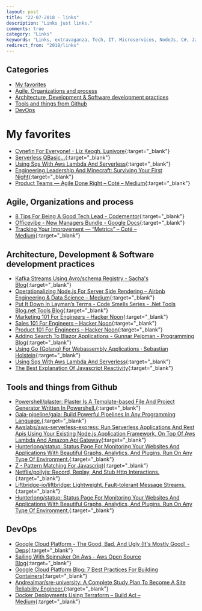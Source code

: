 ```yaml
---
layout: post
title: "22-07-2018 - links"
description: "Links just links."
comments: true
category: "Links"
keywords: "Links, extravaganza, Tech, IT, Microservices, NodeJs, C#, Javascript, Solution architecture"
redirect_from: "2018/links"
---
```


## Categories ##
* [My favorites](#favorites)
* [Agile, Organizations and process](#agile)
* [Architecture, Development & Software development practices](#development)
* [Tools and things from Github](#tools)
* [DevOps](#devops)

# My favorites<a name="favorites"></a> #

* [Cynefin For Everyone! - Liz Keogh, Lunivore](https://lizkeogh.com/cynefin-for-everyone/){:target="_blank"}
* [Serverless QBasic...](https://psuter.net/2018/07/15/serverless-qbasic){:target="_blank"}
* [Using Sqs With Aws Lambda And Serverless](https://serverless.com/blog/aws-lambda-sqs-serverless-integration/){:target="_blank"}
* [Engineering Leadership And Minecraft: Surviving Your First Night](https://medium.com/s/minecraft-engineering/engineering-leadership-and-minecraft-surviving-your-first-night-9171211401ce){:target="_blank"}
* [Product Teams — Agile Done Right – Coté – Medium](https://medium.com/@cote/product-teams-agile-done-right-1eefb37a85db){:target="_blank"}

## Agile, Organizations and process<a name="agile"></a> ##

* [8 Tips For Being A Good Tech Lead - Codementor](https://www.codementor.io/npostolovski/8-tips-for-being-a-good-tech-lead-ke35g7em8){:target="_blank"}
* [Officevibe - New Managers Bundle - Google Docs](https://docs.google.com/document/d/1faoNspSBG0LwDbfndnmBVCnqDVUnKoadQhv714nwN6U/edit){:target="_blank"}
* [Tracking Your Improvement — “Metrics” – Coté – Medium](https://medium.com/@cote/tracking-your-improvement-metrics-f47eff38772d){:target="_blank"}

## Architecture, Development & Software development practices <a name="development"></a> ##

* [Kafka Streams Using Avro/schema Registry - Sacha's Blog](https://sachabarbs.wordpress.com/2018/07/18/kafka-streams-using-avro-schema-registry/){:target="_blank"}
* [Operationalizing Node.js For Server Side Rendering – Airbnb Engineering & Data Science – Medium](https://medium.com/airbnb-engineering/operationalizing-node-js-for-server-side-rendering-c5ba718acfc9){:target="_blank"}
* [Put It Down In Layman’s Terms - Code Smells Series - .Net Tools Blog.net Tools Blog](https://blog.jetbrains.com/dotnet/2018/07/16/put-laymans-terms-code-smells-series/){:target="_blank"}
* [Marketing 101 For Engineers – Hacker Noon](https://hackernoon.com/marketing-101-for-engineers-ee9e7fcb1a51){:target="_blank"}
* [Sales 101 For Engineers – Hacker Noon](https://hackernoon.com/sales-101-for-engineers-6fcd1b49cffa){:target="_blank"}
* [Product 101 For Engineers – Hacker Noon](https://hackernoon.com/product-101-for-engineers-83ef7260cbf1){:target="_blank"}
* [Adding Search To Blazor Applications - Gunnar Peipman - Programming Blog](https://gunnarpeipman.com/search2/blazor-search/){:target="_blank"}
* [Using Go (Golang) For Webassembly Applications · Sebastian Holstein](https://sebastian-holstein.de/post/2018-07-05-go-wasm-application/){:target="_blank"}
* [Using Sqs With Aws Lambda And Serverless](https://serverless.com/blog/aws-lambda-sqs-serverless-integration/){:target="_blank"}
* [The Best Explanation Of Javascript Reactivity](https://medium.com/vue-mastery/the-best-explanation-of-javascript-reactivity-fea6112dd80d){:target="_blank"}

## Tools and things from Github <a name="tools"></a> ##

* [Powershell/plaster: Plaster Is A Template-based File And Project Generator Written In Powershell.](https://github.com/PowerShell/Plaster){:target="_blank"}
* [Gaia-pipeline/gaia: Build Powerful Pipelines In Any Programming Language.](https://github.com/gaia-pipeline/gaia){:target="_blank"}
* [Awslabs/aws-serverless-express: Run Serverless Applications And Rest Apis Using Your Existing Node.js Application Framework, On Top Of Aws Lambda And Amazon Api Gateway](https://github.com/awslabs/aws-serverless-express){:target="_blank"}
* [Hunterlong/statup: Status Page For Monitoring Your Websites And Applications With Beautiful Graphs, Analytics, And Plugins. Run On Any Type Of Environment.](https://github.com/hunterlong/statup){:target="_blank"}
* [Z - Pattern Matching For Javascript](https://z-pattern-matching.github.io/){:target="_blank"}
* [Netflix/pollyjs: Record, Replay, And Stub Http Interactions.](https://github.com/Netflix/pollyjs){:target="_blank"}
* [Liftbridge-io/liftbridge: Lightweight, Fault-tolerant Message Streams.](https://github.com/liftbridge-io/liftbridge){:target="_blank"}
* [Hunterlong/statup: Status Page For Monitoring Your Websites And Applications With Beautiful Graphs, Analytics, And Plugins. Run On Any Type Of Environment.](https://github.com/hunterlong/statup){:target="_blank"}

## DevOps<a name="devops"></a> ##

* [Google Cloud Platform - The Good, Bad, And Ugly (It's Mostly Good) - Deps](https://www.deps.co/blog/google-cloud-platform-good-bad-ugly/){:target="_blank"}
* [Sailing With Spinnaker On Aws - Aws Open Source Blog](https://aws.amazon.com/blogs/opensource/spinnaker-on-aws/){:target="_blank"}
* [Google Cloud Platform Blog: 7 Best Practices For Building Containers](https://cloudplatform.googleblog.com/2018/07/7-best-practices-for-building-containers.html){:target="_blank"}
* [Andrealmar/sre-university: A Complete Study Plan To Become A Site Reliability Engineer.](https://github.com/andrealmar/sre-university){:target="_blank"}
* [Docker Deployments Using Terraform – Build Acl – Medium](https://medium.com/build-acl/docker-deployments-using-terraform-d2bf36ec7bdf){:target="_blank"}